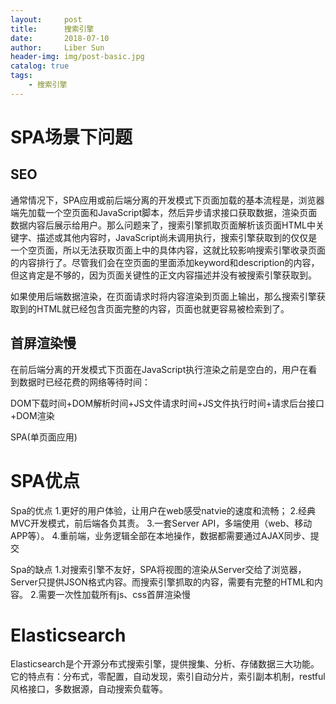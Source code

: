 ```yaml
---
layout:     post
title:      搜索引擎
date:       2018-07-10
author:     Liber Sun
header-img: img/post-basic.jpg
catalog: true
tags:
    - 搜索引擎
---
```


# SPA场景下问题
## SEO
通常情况下，SPA应用或前后端分离的开发模式下页面加载的基本流程是，浏览器端先加载一个空页面和JavaScript脚本，然后异步请求接口获取数据，渲染页面数据内容后展示给用户。那么问题来了，搜索引擎抓取页面解析该页面HTML中关键字、描述或其他内容时，JavaScript尚未调用执行，搜索引擎获取到的仅仅是一个空页面，所以无法获取页面上中的具体内容，这就比较影响搜索引擎收录页面的内容排行了。尽管我们会在空页面的里面添加keyword和description的内容，但这肯定是不够的，因为页面关键性的正文内容描述并没有被搜索引擎获取到。

如果使用后端数据渲染，在页面请求时将内容渲染到页面上输出，那么搜索引擎获取到的HTML就已经包含页面完整的内容，页面也就更容易被检索到了。


## 首屏渲染慢
在前后端分离的开发模式下页面在JavaScript执行渲染之前是空白的，用户在看到数据时已经花费的网络等待时间：

DOM下载时间+DOM解析时间+JS文件请求时间+JS文件执行时间+请求后台接口+DOM渲染

SPA(单页面应用)

# SPA优点

Spa的优点
1.更好的用户体验，让用户在web感受natvie的速度和流畅；
2.经典MVC开发模式，前后端各负其责。
3.一套Server API，多端使用（web、移动APP等）。
4.重前端，业务逻辑全部在本地操作，数据都需要通过AJAX同步、提交

Spa的缺点
1.对搜索引擎不友好，SPA将视图的渲染从Server交给了浏览器，Server只提供JSON格式内容。而搜索引擎抓取的内容，需要有完整的HTML和内容。
2.需要一次性加载所有js、css首屏渲染慢


# Elasticsearch 

Elasticsearch是个开源分布式搜索引擎，提供搜集、分析、存储数据三大功能。它的特点有：分布式，零配置，自动发现，索引自动分片，索引副本机制，restful风格接口，多数据源，自动搜索负载等。

